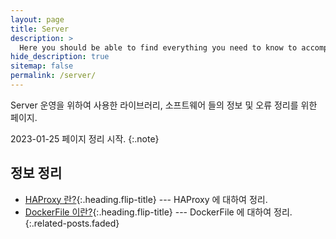```yaml
---
layout: page
title: Server
description: >
  Here you should be able to find everything you need to know to accomplish the most common tasks when blogging with Hydejack.
hide_description: true
sitemap: false
permalink: /server/
---
```


Server 운영을 위하여 사용한 라이브러리, 소프트웨어 들의 정보 및 오류 정리를 위한 페이지.

2023-01-25 페이지 정리 시작.
{:.note}


## 정보 정리

* [HAProxy 란?]{:.heading.flip-title} --- HAProxy 에 대하여 정리.
* [DockerFile 이란?]{:.heading.flip-title} --- DockerFile 에 대하여 정리.
{:.related-posts.faded}

[comment]: <> (## 오류 정리)

[comment]: <> (* [Functions are not valid error]{:.heading.flip-title} --- Functions are not valid error 해결.)

[comment]: <> (* [Route is only ever to be used as a child of Routes element]{:.heading.flip-title} --- Functions are not valid error 해결.)

[comment]: <> (* [React-Router-Dom 업데이트]{:.heading.flip-title} --- React-Router-Dom 업데이트 이후 오류 해결.)



[HAProxy 란?]: summary/2023-01-25-HAProxy/
[DockerFile 이란?]: summary/2023-04-09-DockerFileCompose/
